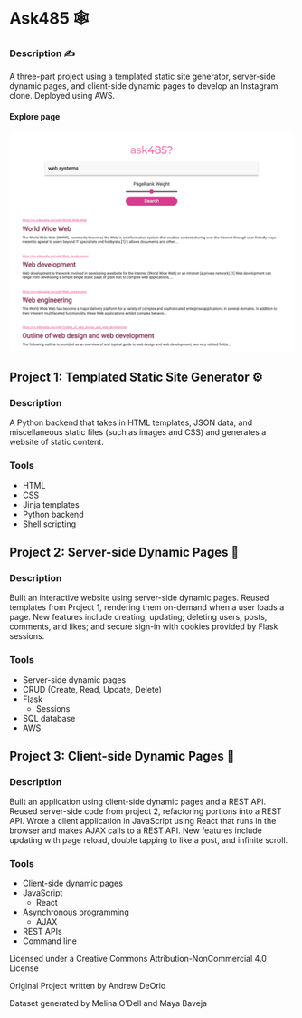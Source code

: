 Ask485 🕸️
===========================
<h3>Description ✍️</h3>
<p>A three-part project using a templated static site generator, server-side dynamic pages, and client-side dynamic pages to develop an Instagram clone. Deployed using AWS.</p>

<h4>Explore page</h4>

![ask485](ask485.png)


<h2>Project 1: Templated Static Site Generator ⚙</h2>

<h3>Description</h3>
<p>A Python backend that takes in HTML templates, JSON data, and miscellaneous static files (such as images and CSS) and generates a website of static content.</p>

### Tools
- HTML
- CSS
- Jinja templates
- Python backend
- Shell scripting


<h2>Project 2: Server-side Dynamic Pages 📃</h2>

<h3>Description</h3>
<p>Built an interactive website using server-side dynamic pages. Reused templates from Project 1, rendering them on-demand when a user loads a page. New features include creating; updating; deleting users, posts, comments, and likes; and secure sign-in with cookies provided by Flask sessions.</p>

### Tools
- Server-side dynamic pages
- CRUD (Create, Read, Update, Delete)
- Flask
  - Sessions
- SQL database
- AWS


<h2>Project 3: Client-side Dynamic Pages 📄</h2>

<h3>Description</h3>
<p>Built an application using client-side dynamic pages and a REST API. Reused server-side code from project 2, refactoring portions into a REST API. Wrote a client application in JavaScript using React that runs in the browser and makes AJAX calls to a REST API. New features include updating with page reload, double tapping to like a post, and infinite scroll.</p>

### Tools
- Client-side dynamic pages
- JavaScript
  - React
- Asynchronous programming
  - AJAX
- REST APIs
- Command line


<p>Licensed under a Creative Commons Attribution-NonCommercial 4.0 License</p>
<p>Original Project written by Andrew DeOrio</p>
<p>Dataset generated by Melina O’Dell and Maya Baveja</p>
